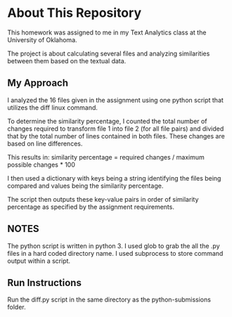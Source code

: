 About This Repository
=====================
This homework was assigned to me in my Text Analytics class at the University of Oklahoma.

The project is about calculating several files and analyzing similarities between them based on the textual data.

My Approach
-----------
I analyzed the 16 files given in the assignment using one python script that
utilizes the diff linux command.

To determine the similarity percentage, I counted the total number of changes
required to transform file 1 into file 2 (for all file pairs) and divided that
by the total number of lines contained in both files. These changes are based on
line differences.

This results in: similarity percentage = required changes / maximum possible changes * 100

I then used a dictionary with keys being a string identifying the files being compared
and values being the similarity percentage.

The script then outputs these key-value pairs in order of similarity percentage as
specified by the assignment requirements.

NOTES
-----
The python script is written in python 3.
I used glob to grab the all the .py files in a hard coded directory name.
I used subprocess to store command output within a script.

Run Instructions
----------------
Run the diff.py script in the same directory as the python-submissions folder.